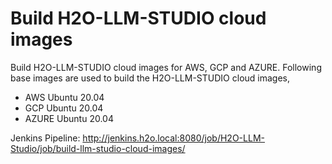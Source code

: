 # Build H2O-LLM-STUDIO cloud images

Build H2O-LLM-STUDIO cloud images for AWS, GCP and AZURE. Following base images are used to build the H2O-LLM-STUDIO cloud images,
- AWS Ubuntu 20.04
- GCP Ubuntu 20.04 
- AZURE Ubuntu 20.04

Jenkins Pipeline: http://jenkins.h2o.local:8080/job/H2O-LLM-Studio/job/build-llm-studio-cloud-images/